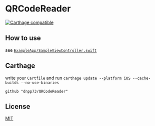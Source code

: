 QRCodeReader
===

[![Carthage compatible](https://img.shields.io/badge/Carthage-compatible-4BC51D.svg?style=flat-square)](https://github.com/Carthage/Carthage)


## How to use

see [`ExampleApp/SampleViewController.swift`](/ExampleApp/SampleViewController.swift)


## Carthage

write your `Cartfile` and run `carthage update --platform iOS --cache-builds --no-use-binaries`

```
github "dnpp73/QRCodeReader"
```


## License

[MIT](/LICENSE)
